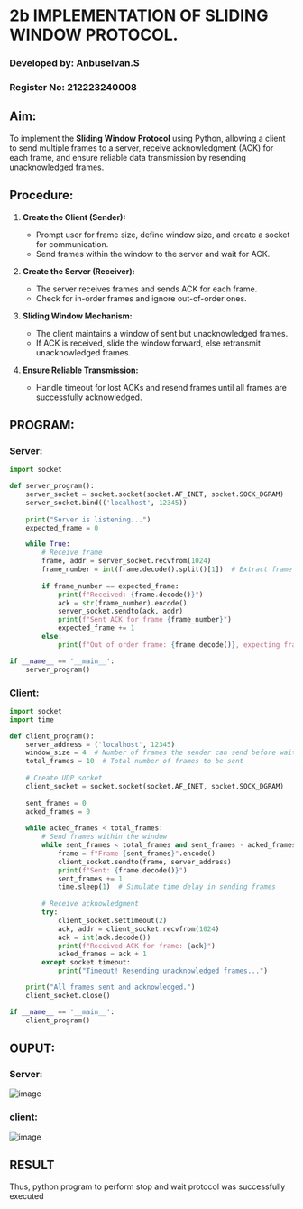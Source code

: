# 2b IMPLEMENTATION OF SLIDING WINDOW PROTOCOL.

### Developed by: Anbuselvan.S
### Register No: 212223240008

## **Aim:**
To implement the **Sliding Window Protocol** using Python, allowing a client to send multiple frames to a server, receive acknowledgment (ACK) for each frame, and ensure reliable data transmission by resending unacknowledged frames.

## **Procedure:**

1. **Create the Client (Sender):** 
   - Prompt user for frame size, define window size, and create a socket for communication.
   - Send frames within the window to the server and wait for ACK.
   
2. **Create the Server (Receiver):**
   - The server receives frames and sends ACK for each frame.
   - Check for in-order frames and ignore out-of-order ones.
   
3. **Sliding Window Mechanism:** 
   - The client maintains a window of sent but unacknowledged frames.
   - If ACK is received, slide the window forward, else retransmit unacknowledged frames.

4. **Ensure Reliable Transmission:**
   - Handle timeout for lost ACKs and resend frames until all frames are successfully acknowledged.
 
## PROGRAM:

### Server:
```py
import socket

def server_program():
    server_socket = socket.socket(socket.AF_INET, socket.SOCK_DGRAM)
    server_socket.bind(('localhost', 12345))
    
    print("Server is listening...")
    expected_frame = 0

    while True:
        # Receive frame
        frame, addr = server_socket.recvfrom(1024)
        frame_number = int(frame.decode().split()[1])  # Extract frame number
        
        if frame_number == expected_frame:
            print(f"Received: {frame.decode()}")
            ack = str(frame_number).encode()
            server_socket.sendto(ack, addr)
            print(f"Sent ACK for frame {frame_number}")
            expected_frame += 1
        else:
            print(f"Out of order frame: {frame.decode()}, expecting frame {expected_frame}")

if __name__ == '__main__':
    server_program()
```

### Client:
```py
import socket
import time

def client_program():
    server_address = ('localhost', 12345)
    window_size = 4  # Number of frames the sender can send before waiting for ACK
    total_frames = 10  # Total number of frames to be sent
    
    # Create UDP socket
    client_socket = socket.socket(socket.AF_INET, socket.SOCK_DGRAM)
    
    sent_frames = 0
    acked_frames = 0
    
    while acked_frames < total_frames:
        # Send frames within the window
        while sent_frames < total_frames and sent_frames - acked_frames < window_size:
            frame = f"Frame {sent_frames}".encode()
            client_socket.sendto(frame, server_address)
            print(f"Sent: {frame.decode()}")
            sent_frames += 1
            time.sleep(1)  # Simulate time delay in sending frames
        
        # Receive acknowledgment
        try:
            client_socket.settimeout(2)
            ack, addr = client_socket.recvfrom(1024)
            ack = int(ack.decode())
            print(f"Received ACK for frame: {ack}")
            acked_frames = ack + 1
        except socket.timeout:
            print("Timeout! Resending unacknowledged frames...")

    print("All frames sent and acknowledged.")
    client_socket.close()

if __name__ == '__main__':
    client_program()
```

## OUPUT:

### Server:
![image](https://github.com/user-attachments/assets/f9463c1e-4bff-4878-aca5-464e703fd0cd)

### client:
![image](https://github.com/user-attachments/assets/71fa6ee9-70c8-42a6-aa94-36893cbefc26)

## RESULT
Thus, python program to perform stop and wait protocol was successfully executed
